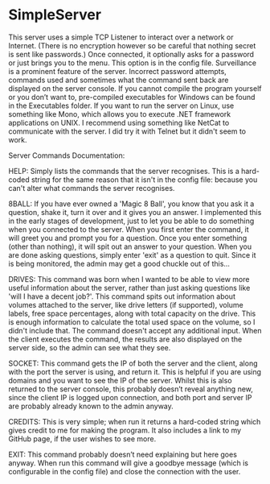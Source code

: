 # SimpleServer

This server uses a simple TCP Listener to interact over a network or Internet. (There is no encryption however so be careful that nothing secret is sent like passwords.) Once connected, it optionally asks for a password or just brings you to the menu. This option is in the config file. 
Surveillance is a prominent feature of the server. Incorrect password attempts, commands used and sometimes what the command sent back are displayed on the server console.
If you cannot compile the program yourself or you don’t want to, pre-compiled executables for Windows can be found in the Executables folder. 
If you want to run the server on Linux, use something like Mono, which allows you to execute .NET framework applications on UNIX.
I recommend using something like NetCat to communicate with the server. I did try it with Telnet but it didn't seem to work.


Server Commands Documentation:

HELP:
Simply lists the commands that the server recognises. This is a hard-coded string for the same reason that it isn't in the config file: because you can't alter what commands the server recognises.

8BALL:
If you have ever owned a 'Magic 8 Ball', you know that you ask it a question, shake it, turn it over and it gives you an answer. I implemented this in the early stages of development, just to let you be able to do something when you connected to the server. When you first enter the command, it will greet you and prompt you for a question. Once you enter something (other than nothing), it will spit out an answer to your question. When you are done asking questions, simply enter 'exit' as a question to quit. Since it is being monitored, the admin may get a good chuckle out of this...

DRIVES:
This command was born when I wanted to be able to view more useful information about the server, rather than just asking questions like 'will I have a decent job?'. This command spits out information about volumes attached to the server, like drive letters (if supported), volume labels, free space percentages, along with total capacity on the drive. This is enough information to calculate the total used space on the volume, so I didn't include that. The command doesn't accept any additional input. When the client executes the command, the results are also displayed on the server side, so the admin can see what they see.

SOCKET:
This command gets the IP of both the server and the client, along with the port the server is using, and return it. This is helpful if you are using domains and you want to see the IP of the server. Whilst this is also returned to the server console, this probably doesn’t reveal anything new, since the client IP is logged upon connection, and both port and server IP are probably already known to the admin anyway.

CREDITS:
This is very simple; when run it returns a hard-coded string which gives credit to me for making the program. It also includes a link to my GitHub page, if the user wishes to see more.

EXIT:
This command probably doesn’t need explaining but here goes anyway. When run this command will give a goodbye message (which is configurable in the config file) and close the connection with the user. 
